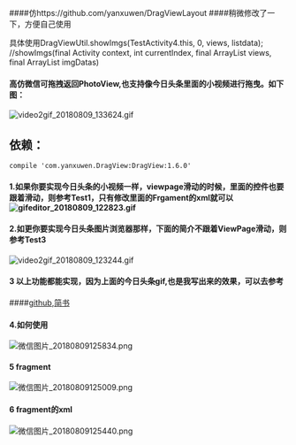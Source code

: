 ####仿https://github.com/yanxuwen/DragViewLayout
####稍微修改了一下，方便自己使用

具体使用DragViewUtil.showImgs(TestActivity4.this, 0, views, listdata);
//showImgs(final Activity context, int currentIndex, final ArrayList<View> views, final ArrayList<Object> imgDatas) 



#### 高仿微信可拖拽返回PhotoView,也支持像今日头条里面的小视频进行拖曳。如下图：

![video2gif_20180809_133624.gif](https://upload-images.jianshu.io/upload_images/6835615-88fd7e2e42969723.gif?imageMogr2/auto-orient/strip)
## 依赖：
    compile 'com.yanxuwen.DragView:DragView:1.6.0'                 


#### 1.如果你要实现今日头条的小视频一样，viewpage滑动的时候，里面的控件也要跟着滑动，则参考Test1，只有修改里面的Frgament的xml就可以![gifeditor_20180809_122823.gif](https://upload-images.jianshu.io/upload_images/6835615-f1ad337884c4aefd.gif?imageMogr2/auto-orient/strip)


#### 2.如更你要实现今日头条图片浏览器那样，下面的简介不跟着ViewPage滑动，则参考Test3

![video2gif_20180809_123244.gif](https://upload-images.jianshu.io/upload_images/6835615-43157f29d25ba62f.gif?imageMogr2/auto-orient/strip)

#### 3 以上功能都能实现，因为上面的今日头条gif,也是我写出来的效果，可以去参考
####[github](https://github.com/yanxuwen/toutaio),[简书](https://www.jianshu.com/p/85307a257ac3)

#### 4.如何使用

![微信图片_20180809125834.png](https://upload-images.jianshu.io/upload_images/6835615-1c87557f77b2f4e6.png?imageMogr2/auto-orient/strip%7CimageView2/2/w/1240)



#### 5 fragment

![微信图片_20180809125009.png](https://upload-images.jianshu.io/upload_images/6835615-3d9d4deda2d42f83.png?imageMogr2/auto-orient/strip%7CimageView2/2/w/1240)

#### 6 fragment的xml

![微信图片_20180809125440.png](https://upload-images.jianshu.io/upload_images/6835615-df59db263a936670.png?imageMogr2/auto-orient/strip%7CimageView2/2/w/1240)







